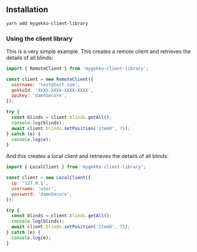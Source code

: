 ## Installation

```sh
yarn add mygekko-client-library
```

### Using the client library

This is a very simple example. This creates a remote client and retrieves the details of all blinds:

```js
import { RemoteClient } from 'mygekko-client-library';

const client = new RemoteClient({
  username: 'test@test.com',
  gekkoId: 'XXXX-XXXX-XXXX-XXXX',
  apiKey: 'damnSecure',
});

try {
  const blinds = client.blinds.getAll();
  console.log(blinds);
  await client.blinds.setPosition('item0', 75);
} catch (e) {
  console.log(e);
}
```

And this creates a local client and retrieves the details of all blinds:

```js
import { LocalClient } from 'mygekko-client-library';

const client = new LocalClient({
  ip: '127.0.1',
  username: 'user',
  password: 'damnSecure',
});

try {
  const blinds = client.blinds.getAll();
  console.log(blinds);
  await client.blinds.setPosition('item0', 75);
} catch (e) {
  console.log(e);
}
```
